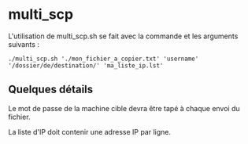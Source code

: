 # multi_scp

L'utilisation de multi_scp.sh se fait avec la commande et les arguments suivants :

```./multi_scp.sh './mon_fichier_a_copier.txt' 'username' '/dossier/de/destination/' 'ma_liste_ip.lst'```

## Quelques détails

Le mot de passe de la machine cible devra être tapé à chaque envoi du fichier.

La liste d'IP doit contenir une adresse IP par ligne.
